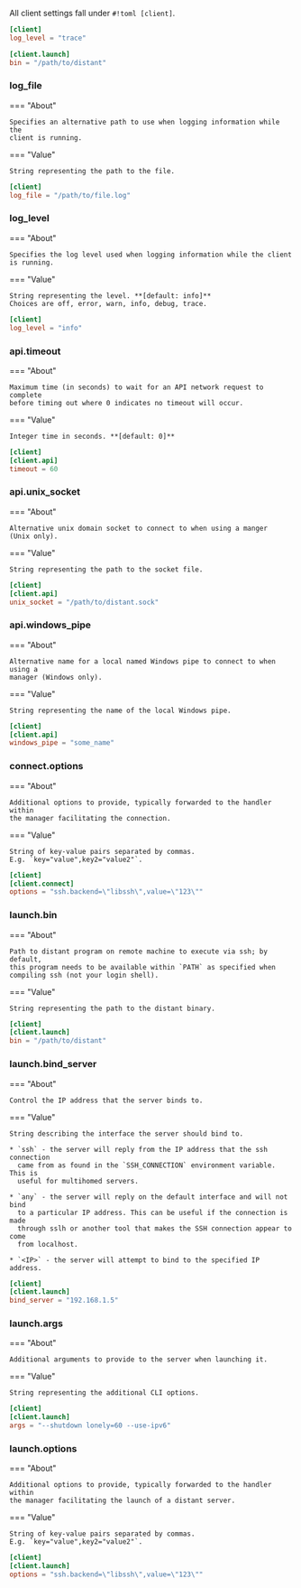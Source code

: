 All client settings fall under `#!toml [client]`.

```toml
[client]
log_level = "trace"

[client.launch]
bin = "/path/to/distant"
```

### log_file

<div class="grid" markdown>

=== "About"

    Specifies an alternative path to use when logging information while the
    client is running.

=== "Value"

    String representing the path to the file.

```toml title="Example"
[client]
log_file = "/path/to/file.log"
```

</div>

### log_level

<div class="grid" markdown>

=== "About"

    Specifies the log level used when logging information while the client
    is running.

=== "Value"

    String representing the level. **[default: info]**
    Choices are off, error, warn, info, debug, trace.

```toml title="Example"
[client]
log_level = "info"
```

</div>

### api.timeout

<div class="grid" markdown>

=== "About"

    Maximum time (in seconds) to wait for an API network request to complete
    before timing out where 0 indicates no timeout will occur.

=== "Value"

    Integer time in seconds. **[default: 0]**

```toml title="Example"
[client]
[client.api]
timeout = 60
```

</div>

### api.unix_socket

<div class="grid" markdown>

=== "About"

    Alternative unix domain socket to connect to when using a manger
    (Unix only).

=== "Value"

    String representing the path to the socket file.

```toml title="Example"
[client]
[client.api]
unix_socket = "/path/to/distant.sock"
```

</div>

### api.windows_pipe

<div class="grid" markdown>

=== "About"

    Alternative name for a local named Windows pipe to connect to when using a
    manager (Windows only).

=== "Value"

    String representing the name of the local Windows pipe.

```toml title="Example"
[client]
[client.api]
windows_pipe = "some_name"
```

</div>

### connect.options

<div class="grid" markdown>

=== "About"

    Additional options to provide, typically forwarded to the handler within
    the manager facilitating the connection.

=== "Value"

    String of key-value pairs separated by commas.
    E.g. `key="value",key2="value2"`.

```toml title="Example"
[client]
[client.connect]
options = "ssh.backend=\"libssh\",value=\"123\""
```

</div>

### launch.bin

<div class="grid" markdown>

=== "About"

    Path to distant program on remote machine to execute via ssh; by default,
    this program needs to be available within `PATH` as specified when
    compiling ssh (not your login shell).

=== "Value"

    String representing the path to the distant binary.

```toml title="Example"
[client]
[client.launch]
bin = "/path/to/distant"
```

</div>

### launch.bind_server

<div class="grid" markdown>

=== "About"

    Control the IP address that the server binds to.

=== "Value"

    String describing the interface the server should bind to.

    * `ssh` - the server will reply from the IP address that the ssh connection
      came from as found in the `SSH_CONNECTION` environment variable. This is
      useful for multihomed servers.

    * `any` - the server will reply on the default interface and will not bind
      to a particular IP address. This can be useful if the connection is made
      through sslh or another tool that makes the SSH connection appear to come
      from localhost.

    * `<IP>` - the server will attempt to bind to the specified IP address.

```toml title="Example"
[client]
[client.launch]
bind_server = "192.168.1.5"
```

</div>

### launch.args

<div class="grid" markdown>

=== "About"

    Additional arguments to provide to the server when launching it.

=== "Value"

    String representing the additional CLI options.

```toml title="Example"
[client]
[client.launch]
args = "--shutdown lonely=60 --use-ipv6"
```

</div>

### launch.options

<div class="grid" markdown>

=== "About"

    Additional options to provide, typically forwarded to the handler within
    the manager facilitating the launch of a distant server.

=== "Value"

    String of key-value pairs separated by commas.
    E.g. `key="value",key2="value2"`.

```toml title="Example"
[client]
[client.launch]
options = "ssh.backend=\"libssh\",value=\"123\""
```

</div>
